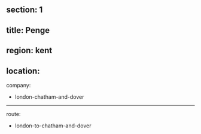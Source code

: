 section: 1
----
title: Penge
----
region: kent
----
location: 
----
company:
- london-chatham-and-dover
----
route:
- london-to-chatham-and-dover

